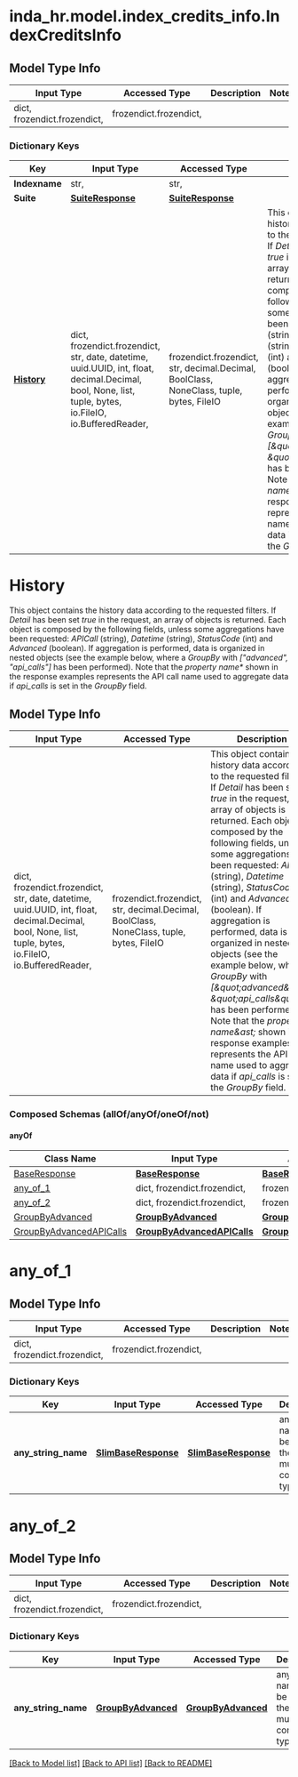 # inda_hr.model.index_credits_info.IndexCreditsInfo

## Model Type Info
Input Type | Accessed Type | Description | Notes
------------ | ------------- | ------------- | -------------
dict, frozendict.frozendict,  | frozendict.frozendict,  |  | 

### Dictionary Keys
Key | Input Type | Accessed Type | Description | Notes
------------ | ------------- | ------------- | ------------- | -------------
**Indexname** | str,  | str,  |  | 
**Suite** | [**SuiteResponse**](SuiteResponse.md) | [**SuiteResponse**](SuiteResponse.md) |  | [optional] 
**[History](#History)** | dict, frozendict.frozendict, str, date, datetime, uuid.UUID, int, float, decimal.Decimal, bool, None, list, tuple, bytes, io.FileIO, io.BufferedReader,  | frozendict.frozendict, str, decimal.Decimal, BoolClass, NoneClass, tuple, bytes, FileIO | This object contains the history data according to the requested filters. If *Detail* has been set *true* in the request, an array of objects is returned. Each object is composed by the following fields, unless some aggregations have been requested: *APICall* (string), *Datetime* (string), *StatusCode* (int) and *Advanced* (boolean). If aggregation is performed, data is organized in nested objects (see the example below, where a *GroupBy* with *[\&quot;advanced\&quot;, \&quot;api_calls\&quot;]* has been performed). Note that the *property name&amp;ast;* shown in the response examples represents the API call name used to aggregate data if *api_calls* is set in the *GroupBy* field. | [optional] if omitted the server will use the default value of {}

# History

This object contains the history data according to the requested filters. If *Detail* has been set *true* in the request, an array of objects is returned. Each object is composed by the following fields, unless some aggregations have been requested: *APICall* (string), *Datetime* (string), *StatusCode* (int) and *Advanced* (boolean). If aggregation is performed, data is organized in nested objects (see the example below, where a *GroupBy* with *[\"advanced\", \"api_calls\"]* has been performed). Note that the *property name&ast;* shown in the response examples represents the API call name used to aggregate data if *api_calls* is set in the *GroupBy* field.

## Model Type Info
Input Type | Accessed Type | Description | Notes
------------ | ------------- | ------------- | -------------
dict, frozendict.frozendict, str, date, datetime, uuid.UUID, int, float, decimal.Decimal, bool, None, list, tuple, bytes, io.FileIO, io.BufferedReader,  | frozendict.frozendict, str, decimal.Decimal, BoolClass, NoneClass, tuple, bytes, FileIO | This object contains the history data according to the requested filters. If *Detail* has been set *true* in the request, an array of objects is returned. Each object is composed by the following fields, unless some aggregations have been requested: *APICall* (string), *Datetime* (string), *StatusCode* (int) and *Advanced* (boolean). If aggregation is performed, data is organized in nested objects (see the example below, where a *GroupBy* with *[\&quot;advanced\&quot;, \&quot;api_calls\&quot;]* has been performed). Note that the *property name&amp;ast;* shown in the response examples represents the API call name used to aggregate data if *api_calls* is set in the *GroupBy* field. | if omitted the server will use the default value of {}

### Composed Schemas (allOf/anyOf/oneOf/not)
#### anyOf
Class Name | Input Type | Accessed Type | Description | Notes
------------- | ------------- | ------------- | ------------- | -------------
[BaseResponse](BaseResponse.md) | [**BaseResponse**](BaseResponse.md) | [**BaseResponse**](BaseResponse.md) |  | 
[any_of_1](#any_of_1) | dict, frozendict.frozendict,  | frozendict.frozendict,  |  | 
[any_of_2](#any_of_2) | dict, frozendict.frozendict,  | frozendict.frozendict,  |  | 
[GroupByAdvanced](GroupByAdvanced.md) | [**GroupByAdvanced**](GroupByAdvanced.md) | [**GroupByAdvanced**](GroupByAdvanced.md) |  | 
[GroupByAdvancedAPICalls](GroupByAdvancedAPICalls.md) | [**GroupByAdvancedAPICalls**](GroupByAdvancedAPICalls.md) | [**GroupByAdvancedAPICalls**](GroupByAdvancedAPICalls.md) |  | 

# any_of_1

## Model Type Info
Input Type | Accessed Type | Description | Notes
------------ | ------------- | ------------- | -------------
dict, frozendict.frozendict,  | frozendict.frozendict,  |  | 

### Dictionary Keys
Key | Input Type | Accessed Type | Description | Notes
------------ | ------------- | ------------- | ------------- | -------------
**any_string_name** | [**SlimBaseResponse**](SlimBaseResponse.md) | [**SlimBaseResponse**](SlimBaseResponse.md) | any string name can be used but the value must be the correct type | [optional] 

# any_of_2

## Model Type Info
Input Type | Accessed Type | Description | Notes
------------ | ------------- | ------------- | -------------
dict, frozendict.frozendict,  | frozendict.frozendict,  |  | 

### Dictionary Keys
Key | Input Type | Accessed Type | Description | Notes
------------ | ------------- | ------------- | ------------- | -------------
**any_string_name** | [**GroupByAdvanced**](GroupByAdvanced.md) | [**GroupByAdvanced**](GroupByAdvanced.md) | any string name can be used but the value must be the correct type | [optional] 

[[Back to Model list]](../../README.md#documentation-for-models) [[Back to API list]](../../README.md#documentation-for-api-endpoints) [[Back to README]](../../README.md)


